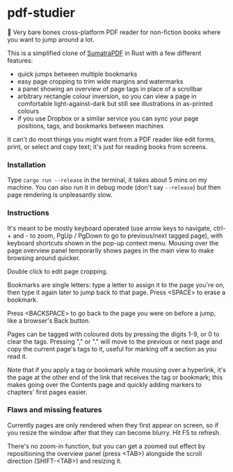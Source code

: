 # pdf-studier

🚧 Very bare bones cross-platform PDF reader for non-fiction books where you want to jump around a lot.

This is a simplified clone of [SumatraPDF](https://en.wikipedia.org/wiki/Sumatra_PDF) in Rust with a few different features:
 
 * quick jumps between multiple bookmarks
 * easy page cropping to trim wide margins and watermarks
 * a panel showing an overview of page tags in place of a scrollbar
 * arbitrary rectangle colour inversion, so you can view a page in comfortable light-against-dark but still see illustrations in as-printed colours
 * if you use Dropbox or a similar service you can sync your page positions, tags, and bookmarks between machines

It can't do most things you might want from a PDF reader like edit forms, print, or select and copy text; it's just for reading books from screens.

### Installation

Type `cargo run --release` in the terminal, it takes about 5 mins on my machine. You can also run it in debug mode (don't say `--release`) but then page rendering is unpleasantly slow.

### Instructions

It's meant to be mostly keyboard operated (use arrow keys to navigate, ctrl-+ and - to zoom, PgUp / PgDown to go to previous/next tagged page), with keyboard shortcuts shown in the pop-up context menu. Mousing over the page overview panel temporarily shows pages in the main view to make browsing around quicker.

Double click to edit page cropping.

Bookmarks are single letters: type a letter to assign it to the page you're on, then type it again later to jump back to that page. Press &lt;SPACE> to erase a bookmark.

Press &lt;BACKSPACE> to go back to the page you were on before a jump, like a browser's Back button.

Pages can be tagged with coloured dots by pressing the digits 1-9, or 0 to clear the tags. Pressing "," or "." will move to the previous or next page and copy the current page's tags to it, useful for marking off a section as you read it.

Note that if you apply a tag or bookmark while mousing over a hyperlink, it's the page at the other end of the link that receives the tag or bookmark; this makes going over the Contents page and quickly adding markers to chapters' first pages easier.

### Flaws and missing features

Currently pages are only rendered when they first appear on screen, so if you resize the window after that they can become blurry. Hit F5 to refresh.

There's no zoom-in function, but you can get a zoomed out effect by repositioning the overview panel (press &lt;TAB>) alongside the scroll direction (SHIFT-&lt;TAB>) and resizing it.
